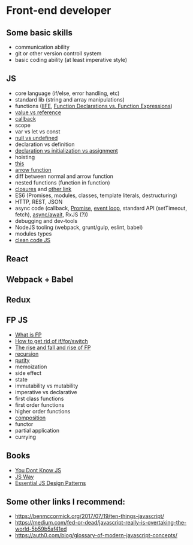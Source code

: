 # Front-end developer

## Some basic skills
- communication ability
- git or other version controll system
- basic coding ability (at least imperative style)

## JS 
- core language (if/else, error handling, etc)
- standard lib (string and array manipulations)
- functions ([IIFE](https://hackernoon.com/javascript-what-the-heck-is-an-immediately-invoked-function-expression-a0ed32b66c18?source=userActivityShare-ec8f5955444-1497392894), [Function Declarations vs. Function Expressions](https://javascriptweblog.wordpress.com/2010/07/06/function-declarations-vs-function-expressions/))
- [value vs reference](https://codeburst.io/explaining-value-vs-reference-in-javascript-647a975e12a0)
- [callback](https://codeburst.io/javascript-what-the-heck-is-a-callback-aba4da2deced)
- scope
- var vs let vs const
- [null vs undefined](https://codeburst.io/javascript-whats-the-difference-between-null-undefined-37793b5bfce6)
- declaration vs definition
- [declaration vs initialization vs assignment](https://www.sitepoint.com/how-to-declare-variables-javascript/)
- hoisting
- [this](https://rainsoft.io/gentle-explanation-of-this-in-javascript/?utm_source=javascriptweekly&utm_medium=email)
- [arrow function](https://medium.com/javascript-scene/familiarity-bias-is-holding-you-back-its-time-to-embrace-arrow-functions-3d37e1a9bb75)
- diff between normal and arrow function 
- nested functions (function in function)
- [closures](https://codeburst.io/understand-closures-in-javascript-d07852fa51e7) and [other link](https://medium.com/javascript-scene/master-the-javascript-interview-what-is-a-closure-b2f0d2152b36)
- ES6 (Promises, modules, classes, template literals, destructuring)
- HTTP, REST, JSON
- async code (callback, [Promise](https://medium.com/javascript-scene/master-the-javascript-interview-what-is-a-promise-27fc71e77261), [event loop](https://www.youtube.com/watch?v=8aGhZQkoFbQ), standard API (setTimeout, fetch), [async/await](https://tutorialzine.com/2017/07/javascript-async-await-explained), RxJS (?))
- debugging and dev-tools
- NodeJS tooling (webpack, grunt/gulp, eslint, babel)
- modules types
- [clean code JS](https://github.com/ryanmcdermott/clean-code-javascript)

## React

## Webpack + Babel

## Redux

## FP JS
- [What is FP](https://medium.com/javascript-scene/master-the-javascript-interview-what-is-functional-programming-7f218c68b3a0)
- [How to get rid of if/for/switch](https://hackernoon.com/how-i-rediscovered-my-love-for-javascript-after-throwing-90-of-it-in-the-trash-f1baed075d1b)
- [The rise and fall and rise of FP](https://medium.com/javascript-scene/the-rise-and-fall-and-rise-of-functional-programming-composable-software-c2d91b424c8c)
- [recursion](https://codeburst.io/learn-and-understand-recursion-in-javascript-b588218e87ea)
- [purity](https://medium.com/javascript-scene/master-the-javascript-interview-what-is-a-pure-function-d1c076bec976)
- memoization
- side effect
- state
- immutability vs mutability
- imperative vs declarative
- first class functions
- first order functions
- higher order functions
- [composition](https://medium.com/javascript-scene/master-the-javascript-interview-what-is-function-composition-20dfb109a1a0)
- functor
- partial application
- currying

## Books
- [You Dont Know JS](https://github.com/getify/You-Dont-Know-JS)
- [JS Way](https://github.com/bpesquet/thejsway)
- [Essential JS Design Patterns](https://addyosmani.com/resources/essentialjsdesignpatterns/book/)

## Some other links I recommend:
- https://benmccormick.org/2017/07/19/ten-things-javascript/
- https://medium.com/fed-or-dead/javascript-really-is-overtaking-the-world-5b59b5af41ed
- https://auth0.com/blog/glossary-of-modern-javascript-concepts/
